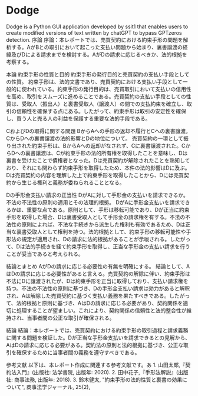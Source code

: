 # Dodge
Dodge is a Python GUI application developed by ssit1 that enables users to create modified versions of text written by chatGPT to bypass GPTzeros detection.
序論
序論：本レポートでは、売買契約における約束手形の問題を解析する。AがBとの取引において起こった支払い問題から始まり、裏書譲渡の経緯及びDによる請求までを検討する。AがDの請求に応じるべきか、法的根拠を考察する。

本論
約束手形の性質と目的 約束手形の発行目的と売買契約の支払い手段としての性質。
約束手形は、法的文書であり、売買契約における支払い手段として一般的に使われている。約束手形の発行目的は、売買取引において支払いの信用性を高め、取引をスムーズに進めることである。売買契約の支払い手段としての性質は、受取人（振出人）と裏書受取人（譲渡人）の間での支払約束を確立し、取引の信頼性を確保する点にある。したがって、約束手形は取引の安定性を確保し、買う人と売る人の利益を保護する重要な法的手段である。

CおよびDの取得に関する問題 BからAへの手形の返却不履行とCへの裏書譲渡。 CからDへの裏書譲渡の法的影響とDの地位について。
売買契約の一環として振り出された約束手形は、BからAへの返却がなされず、Cに裏書譲渡された。CからDへの裏書譲渡は、Cが約束手形の法的所有権を取得したことを意味し、Dは裏書を受けたことで債権者となった。Dは売買契約が解除されたことを熟知しており、それにも関わらず約束手形を取得したため、本件の法的影響はDに及ぶ。Dは売買契約の内容を理解した上で約束手形を取得したことから、Dには売買契約から生じる権利と義務が委ねられることとなる。

Dの手形金支払い請求の正当性 DがAに対して手形金の支払いを請求できるか。 不法の不法性の原則の適用とその法理的根拠。 
DがAに手形金支払いを請求できるかは、重要な点である。原則として、手形は移転可能であり、Dが正当に約束手形を取得した場合、Dは裏書受取人として手形金の請求権を有する。不法の不法性の原則によれば、不法な手続きから派生した権利も有効であるため、Dは正当な裏書受取人として権利を持つ。法的根拠として、約束手形の移転可能性や手形法の規定が適用され、Dの請求に法的根拠があることが示唆される。したがって、Dは法的手続きを経て約束手形を取得し、正当な手形金の支払い請求を行うことが妥当であると考えられる。

結論とまとめ AがDの請求に応じる必要性の有無を明確にする。
結論として、AはDの請求に応じる必要性があると言える。売買契約の解除に伴い、約束手形は不法にDに譲渡されたが、Dは約束手形を正当に取得しており、支払い請求権を持つ。不法の不法性の原則に基づき、Dの手形金支払い請求は効力があると解釈され、Aは解除した売買契約に基づく支払い義務を果たすべきである。したがって、法的根拠と原則に基づき、AはDの請求に応じる必要があり、契約関係を適切に処理することが望ましい。これにより、契約関係の信頼性と法的整合性が維持され、当事者間の公正な取引が確保される。

結論
結論：本レポートでは、売買契約における約束手形の取引過程と請求義務に関する問題を検証した。Dが正当な手形金支払いを請求できるとの見解から、AはDの請求に応じる必要がある。契約法の原則と法的根拠に基づき、公正な取引を確保するために当事者間の義務を遵守すべきである。

参考文献
以下は、本レポート作成に関連する参考文献です。あ 1. 山田太郎,『契約法入門』(出版社: 法学書院, 出版年: 2020). 2. 田中花子,『手形法解説』(出版社: 商事法務, 出版年: 2018). 3. 鈴木健太, "約束手形の法的性質と裏書の効果について", 商事法学ジャーナル, 25(2), 
